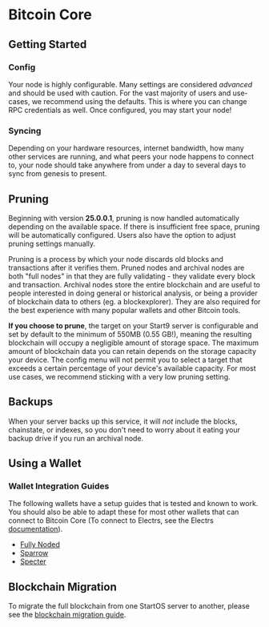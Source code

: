 # Bitcoin Core

## Getting Started

### Config

Your node is highly configurable. Many settings are considered _advanced_ and should be used with caution. For the vast majority of users and use-cases, we recommend using the defaults. This is where you can change RPC credentials as well. Once configured, you may start your node!

### Syncing

Depending on your hardware resources, internet bandwidth, how many other services are running, and what peers your node happens to connect to, your node should take anywhere from under a day to several days to sync from genesis to present.

## Pruning

Beginning with version **25.0.0.1**, pruning is now handled automatically depending on the available space. If there is insufficient free space, pruning will be automatically configured. Users also have the option to adjust pruning settings manually.

Pruning is a process by which your node discards old blocks and transactions after it verifies them. Pruned nodes and archival nodes are both "full nodes" in that they are fully validating - they validate every block and transaction. Archival nodes store the entire blockchain and are useful to people interested in doing general or historical analysis, or being a provider of blockchain data to others (eg. a blockexplorer). They are also required for the best experience with many popular wallets and other Bitcoin tools.

**If you choose to prune**, the target on your Start9 server is configurable and set by default to the minimum of 550MB (0.55 GB!), meaning the resulting blockchain will occupy a negligible amount of storage space. The maximum amount of blockchain data you can retain depends on the storage capacity your device. The config menu will not permit you to select a target that exceeds a certain percentage of your device's available capacity.  For most use cases, we recommend sticking with a very low pruning setting.

## Backups

When your server backs up this service, it will *not* include the blocks, chainstate, or indexes, so you don't need to worry about it eating your backup drive if you run an archival node.

## Using a Wallet

### Wallet Integration Guides

The following wallets have a setup guides that is tested and known to work. You should also be able to adapt these for most other wallets that can connect to Bitcoin Core (To connect to Electrs, see the Electrs [documentation](https://github.com/Start9Labs/electrs-startos/docs/instructions.md)).

- [Fully Noded](wallet-integrations/fully-noded.md)
- [Sparrow](wallet-integrations/sparrow.md)
- [Specter](wallet-integrations/specter.md)

## Blockchain Migration

To migrate the full blockchain from one StartOS server to another, please see the [blockchain migration guide](blockchain-migration.md).